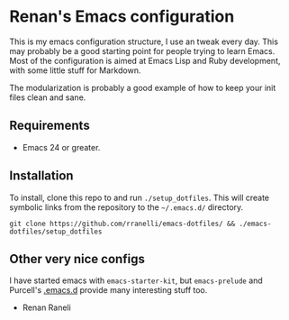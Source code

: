 # Renan's Emacs configuration

This is my emacs configuration structure, I use an tweak every day. This may probably be a good
starting point for people trying to learn Emacs. Most of the configuration is aimed at Emacs Lisp
and Ruby development, with some little stuff for Markdown.

The modularization is probably a good example of how to keep your init files clean and sane.

## Requirements

* Emacs 24 or greater.

## Installation

To install, clone this repo to and run `./setup_dotfiles`. This will create symbolic links from the
repository to the `~/.emacs.d/` directory.

``` git clone https://github.com/rranelli/emacs-dotfiles/ && ./emacs-dotfiles/setup_dotfiles ```

## Other very nice configs

I have started emacs with `emacs-starter-kit`, but `emacs-prelude` and Purcell's
[.emacs.d](https://github.com/purcell/emacs.d) provide many interesting stuff too.

- Renan Raneli
